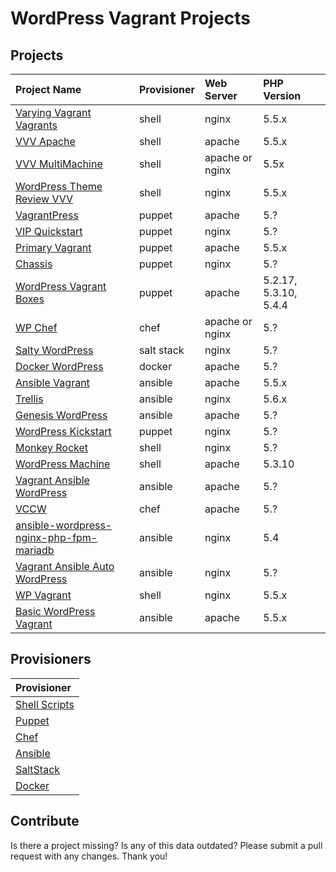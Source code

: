# WordPress Vagrant Projects

## Projects
| Project Name | Provisioner | Web Server | PHP Version
| :--- | :--- | :--- | :---
| [Varying Vagrant Vagrants](https://github.com/Varying-Vagrant-Vagrants/VVV) |  shell | nginx | 5.5.x
| [VVV Apache](https://github.com/ericmann/vvv-apache) | shell | apache | 5.5.x
| [VVV MultiMachine](https://github.com/evelynriossf/VVV-MultiMachine) | shell | apache or nginx | 5.5x
| [WordPress Theme Review VVV](https://github.com/aubreypwd/wordpress-themereview-vvv) | shell | nginx | 5.5.x
| [VagrantPress](https://github.com/vagrantpress/vagrantpress) | puppet | apache | 5.?
| [VIP Quickstart](https://github.com/Automattic/vip-quickstart) | puppet | nginx | 5.?
| [Primary Vagrant](https://github.com/ChrisWiegman/Primary-Vagrant) | puppet | apache | 5.5.x
| [Chassis](https://github.com/Chassis/Chassis) | puppet | nginx | 5.?
| [WordPress Vagrant Boxes](https://github.com/tierra/wp-vagrant) | puppet | apache |  5.2.17, 5.3.10, 5.4.4
| [WP Chef](https://github.com/bastosmichael/WP-Chef) | chef | apache or nginx  | 5.?
| [Salty WordPress](https://github.com/humanmade/Salty-WordPress) | salt stack | nginx | 5.?
| [Docker WordPress](https://github.com/paulczar/docker-wordpress) | docker | apache | 5.?
| [Ansible Vagrant](https://bitbucket.org/wpscholar/ansible-vagrant) | ansible | apache | 5.5.x
| [Trellis](https://github.com/roots/trellis) | ansible | nginx | 5.6.x
| [Genesis WordPress](https://github.com/genesis/wordpress/) | ansible | apache | 5.?
| [WordPress Kickstart](https://github.com/jnettome/wordpress_kickstart) | puppet | nginx | 5.?
| [Monkey Rocket](https://github.com/Cikica/monkeyrocket) | shell | nginx | 5.?
| [WordPress Machine](https://github.com/audionerd/wordpress-machine) | shell | apache | 5.3.10
| [Vagrant Ansible WordPress](https://github.com/jalefkowit/vagrant-ansible-wordpress) | ansible | apache | 5.?
| [VCCW](https://github.com/miya0001/vccw) | chef | apache | 5.?
| [ansible-wordpress-nginx-php-fpm-mariadb](https://github.com/davidneudorfer/ansible-wordpress-nginx-php-fpm-mariadb) | ansible | nginx | 5.4
| [Vagrant Ansible Auto WordPress](https://github.com/davidneudorfer/vagrant-ansible-auto-wordpress) | ansible | nginx | 5.?
| [WP Vagrant](https://github.com/digitalquery/wp-vagrant) | shell | nginx | 5.5.x
| [Basic WordPress Vagrant](https://github.com/ideasonpurpose/basic-wordpress-vagrant) | ansible | apache | 5.5.x

## Provisioners
| Provisioner
| :---
| [Shell Scripts](http://en.wikipedia.org/wiki/Shell_script)
| [Puppet](http://puppetlabs.com/)
| [Chef](http://www.getchef.com/chef/)
| [Ansible](http://www.ansible.com/home)
| [SaltStack](http://www.saltstack.com/community/)
| [Docker](http://www.docker.com/)

## Contribute
Is there a project missing?  Is any of this data outdated?  Please submit a pull request with any changes.  Thank you!
